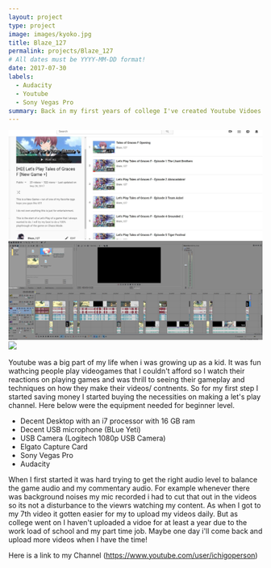 ```yaml
---
layout: project
type: project
image: images/kyoko.jpg
title: Blaze_127
permalink: projects/Blaze_127
# All dates must be YYYY-MM-DD format!
date: 2017-07-30
labels:
  - Audacity
  - Youtube
  - Sony Vegas Pro
summary: Back in my first years of college I've created Youtube Vidoes on Gameplay on Video games with using Audacity to record my commentary and Sony Vegas Pro to edit my videos. 
---
```


<div class="ui small rounded images">
  <img class="ui image" src="../images/Blaze1270.jpg">
  <img class="ui image" src="../images/SonyVegas.jpg">
  <img class="ui image" src="../images/micromouse-circuit.png">
</div>

Youtube was a big part of my life when i was growing up as a kid. It was fun wathcing people play videogames that I couldn't afford so I watch their reactions on playing games and was thrill to seeing their gameplay and techniques on how they make their videos/ contnents. So for my first step I started saving money I started buying the necessities on making a let's play channel. Here below were the equipment needed for beginner level.

- Decent Desktop with an i7 processor with 16 GB ram 
- Decent USB microphone (BLue Yeti)
- USB Camera (Logitech 1080p USB Camera)
- Elgato Capture Card
- Sony Vegas Pro
- Audacity

When I first started it was hard trying to get the right audio level to balance the game audio and my commentary audio. For example whenever there was background noises my mic recorded i had to cut that out in the videos so its not a disturbance to the viewrs watching my content. As when I got to my 7th video it gotten easier for my to upload my videos daily. But as college went on I haven't uploaded a vidoe for at least a year due to the work load of school and my part time job. Maybe one day i'll come back and upload more videos when I have the time! 

Here is a link to my Channel 
(https://www.youtube.com/user/ichigoperson)
